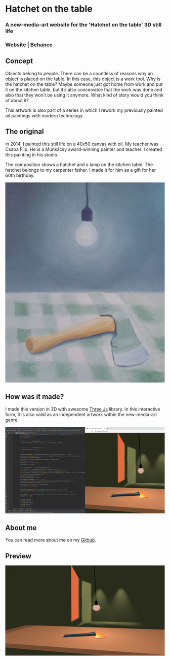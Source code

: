 # Hatchet on the table

### A new-media-art website for the 'Hatchet on the table' 3D still life
### [Website](https://hatchetonthetable.com) | [Behance](https://www.behance.net/gallery/127631653/Hatchet-on-the-table)

## Concept

Objects belong to people. There can be a countless of reasons why an object is placed on the table. In this case, this object is a work tool. Why is the hatchet on the table? Maybe someone just got home from work and put it on the kitchen table, but it’s also conceivable that the work was done and also that they won’t be using it anymore. What kind of story would you think of about it?

This artwork is also part of a series in which I rework my previously painted oil paintings with modern technology.

## The original

In 2014, I painted this still life on a 40x50 canvas with oil. My teacher was Csaba Flip. He is a Munkácsy award-winning painter and teacher. I created this painting in his studio.

The composition shows a hatchet and a lamp on the kitchen table. The hatchet belongs to my carpenter father. I made it for him as a gift for her 60th birthday.

![The original](https://raw.githubusercontent.com/C4RC0/hatchet-on-the-table/master/packages/hatchet-on-the-table/src/common/components/Concept/photo.jpg)

## How was it made?

I made this version in 3D with awesome [Three Js](https://github.com/mrdoob/three.js) library. In this interactive form, it is also valid as an independent artwork within the new-media-art genre.

![How was it made](https://raw.githubusercontent.com/C4RC0/hatchet-on-the-table/master/packages/hatchet-on-the-table/src/common/components/Concept/how-was-it-made.jpg)

## About me

You can read more about me on my [Github](https://github.com/C4RC0).

## Preview

![Default](https://raw.githubusercontent.com/C4RC0/hatchet-on-the-table/master/packages/hatchet-on-the-table/src/common/components/Concept/preview-1920x1080.jpg)
